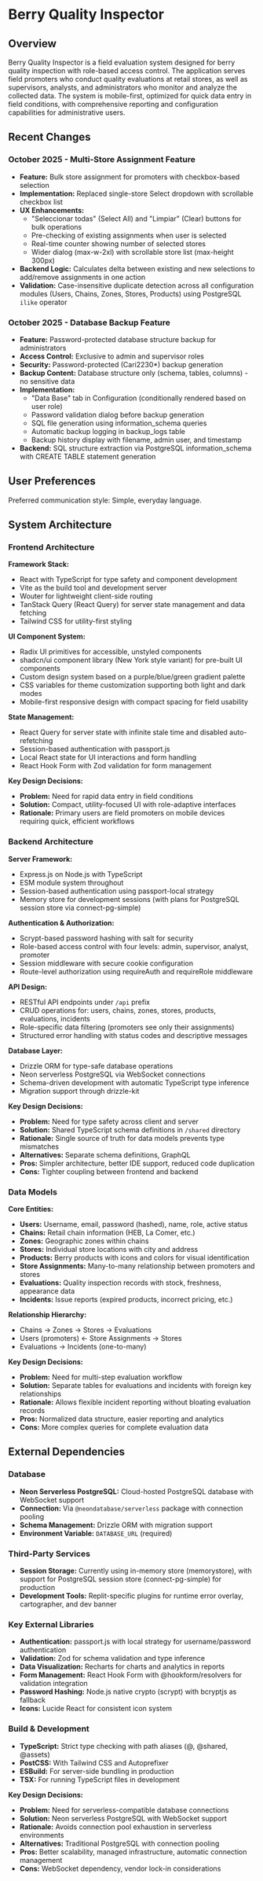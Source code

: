 # Berry Quality Inspector

## Overview

Berry Quality Inspector is a field evaluation system designed for berry quality inspection with role-based access control. The application serves field promoters who conduct quality evaluations at retail stores, as well as supervisors, analysts, and administrators who monitor and analyze the collected data. The system is mobile-first, optimized for quick data entry in field conditions, with comprehensive reporting and configuration capabilities for administrative users.

## Recent Changes

### October 2025 - Multi-Store Assignment Feature
- **Feature:** Bulk store assignment for promoters with checkbox-based selection
- **Implementation:** Replaced single-store Select dropdown with scrollable checkbox list
- **UX Enhancements:**
  - "Seleccionar todas" (Select All) and "Limpiar" (Clear) buttons for bulk operations
  - Pre-checking of existing assignments when user is selected
  - Real-time counter showing number of selected stores
  - Wider dialog (max-w-2xl) with scrollable store list (max-height 300px)
- **Backend Logic:** Calculates delta between existing and new selections to add/remove assignments in one action
- **Validation:** Case-insensitive duplicate detection across all configuration modules (Users, Chains, Zones, Stores, Products) using PostgreSQL `ilike` operator

### October 2025 - Database Backup Feature
- **Feature:** Password-protected database structure backup for administrators
- **Access Control:** Exclusive to admin and supervisor roles
- **Security:** Password-protected (Cari2230*) backup generation
- **Backup Content:** Database structure only (schema, tables, columns) - no sensitive data
- **Implementation:**
  - "Data Base" tab in Configuration (conditionally rendered based on user role)
  - Password validation dialog before backup generation
  - SQL file generation using information_schema queries
  - Automatic backup logging in backup_logs table
  - Backup history display with filename, admin user, and timestamp
- **Backend:** SQL structure extraction via PostgreSQL information_schema with CREATE TABLE statement generation

## User Preferences

Preferred communication style: Simple, everyday language.

## System Architecture

### Frontend Architecture

**Framework Stack:**
- React with TypeScript for type safety and component development
- Vite as the build tool and development server
- Wouter for lightweight client-side routing
- TanStack Query (React Query) for server state management and data fetching
- Tailwind CSS for utility-first styling

**UI Component System:**
- Radix UI primitives for accessible, unstyled components
- shadcn/ui component library (New York style variant) for pre-built UI components
- Custom design system based on a purple/blue/green gradient palette
- CSS variables for theme customization supporting both light and dark modes
- Mobile-first responsive design with compact spacing for field usability

**State Management:**
- React Query for server state with infinite stale time and disabled auto-refetching
- Session-based authentication with passport.js
- Local React state for UI interactions and form handling
- React Hook Form with Zod validation for form management

**Key Design Decisions:**
- **Problem:** Need for rapid data entry in field conditions
- **Solution:** Compact, utility-focused UI with role-adaptive interfaces
- **Rationale:** Primary users are field promoters on mobile devices requiring quick, efficient workflows

### Backend Architecture

**Server Framework:**
- Express.js on Node.js with TypeScript
- ESM module system throughout
- Session-based authentication using passport-local strategy
- Memory store for development sessions (with plans for PostgreSQL session store via connect-pg-simple)

**Authentication & Authorization:**
- Scrypt-based password hashing with salt for security
- Role-based access control with four levels: admin, supervisor, analyst, promoter
- Session middleware with secure cookie configuration
- Route-level authorization using requireAuth and requireRole middleware

**API Design:**
- RESTful API endpoints under `/api` prefix
- CRUD operations for: users, chains, zones, stores, products, evaluations, incidents
- Role-specific data filtering (promoters see only their assignments)
- Structured error handling with status codes and descriptive messages

**Database Layer:**
- Drizzle ORM for type-safe database operations
- Neon serverless PostgreSQL via WebSocket connections
- Schema-driven development with automatic TypeScript type inference
- Migration support through drizzle-kit

**Key Design Decisions:**
- **Problem:** Need for type safety across client and server
- **Solution:** Shared TypeScript schema definitions in `/shared` directory
- **Rationale:** Single source of truth for data models prevents type mismatches
- **Alternatives:** Separate schema definitions, GraphQL
- **Pros:** Simpler architecture, better IDE support, reduced code duplication
- **Cons:** Tighter coupling between frontend and backend

### Data Models

**Core Entities:**
- **Users:** Username, email, password (hashed), name, role, active status
- **Chains:** Retail chain information (HEB, La Comer, etc.)
- **Zones:** Geographic zones within chains
- **Stores:** Individual store locations with city and address
- **Products:** Berry products with icons and colors for visual identification
- **Store Assignments:** Many-to-many relationship between promoters and stores
- **Evaluations:** Quality inspection records with stock, freshness, appearance data
- **Incidents:** Issue reports (expired products, incorrect pricing, etc.)

**Relationship Hierarchy:**
- Chains → Zones → Stores → Evaluations
- Users (promoters) ← Store Assignments → Stores
- Evaluations → Incidents (one-to-many)

**Key Design Decisions:**
- **Problem:** Need for multi-step evaluation workflow
- **Solution:** Separate tables for evaluations and incidents with foreign key relationships
- **Rationale:** Allows flexible incident reporting without bloating evaluation records
- **Pros:** Normalized data structure, easier reporting and analytics
- **Cons:** More complex queries for complete evaluation data

## External Dependencies

### Database
- **Neon Serverless PostgreSQL:** Cloud-hosted PostgreSQL database with WebSocket support
- **Connection:** Via `@neondatabase/serverless` package with connection pooling
- **Schema Management:** Drizzle ORM with migration support
- **Environment Variable:** `DATABASE_URL` (required)

### Third-Party Services
- **Session Storage:** Currently using in-memory store (memorystore), with support for PostgreSQL session store (connect-pg-simple) for production
- **Development Tools:** Replit-specific plugins for runtime error overlay, cartographer, and dev banner

### Key External Libraries
- **Authentication:** passport.js with local strategy for username/password authentication
- **Validation:** Zod for schema validation and type inference
- **Data Visualization:** Recharts for charts and analytics in reports
- **Form Management:** React Hook Form with @hookform/resolvers for validation integration
- **Password Hashing:** Node.js native crypto (scrypt) with bcryptjs as fallback
- **Icons:** Lucide React for consistent icon system

### Build & Development
- **TypeScript:** Strict type checking with path aliases (@, @shared, @assets)
- **PostCSS:** With Tailwind CSS and Autoprefixer
- **ESBuild:** For server-side bundling in production
- **TSX:** For running TypeScript files in development

**Key Design Decisions:**
- **Problem:** Need for serverless-compatible database connections
- **Solution:** Neon serverless PostgreSQL with WebSocket support
- **Rationale:** Avoids connection pool exhaustion in serverless environments
- **Alternatives:** Traditional PostgreSQL with connection pooling
- **Pros:** Better scalability, managed infrastructure, automatic connection management
- **Cons:** WebSocket dependency, vendor lock-in considerations